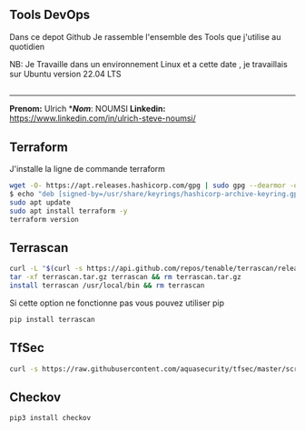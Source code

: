
## Tools DevOps

Dans ce depot Github Je rassemble l'ensemble des Tools que j'utilise au quotidien

NB: Je Travaille dans un environnement Linux et a cette date , je travaillais sur Ubuntu version 22.04 LTS

## 
---------------
****Prenom:**** Ulrich
****Nom***: NOUMSI
****Linkedin:**** https://www.linkedin.com/in/ulrich-steve-noumsi/ 
## Terraform
J'installe la ligne de commande terraform
```bash
wget -O- https://apt.releases.hashicorp.com/gpg | sudo gpg --dearmor -o /usr/share/keyrings/hashicorp-archive-keyring.gpg
$ echo "deb [signed-by=/usr/share/keyrings/hashicorp-archive-keyring.gpg] https://apt.releases.hashicorp.com $(lsb_release -cs) main" | sudo tee /etc/apt/sources.list.d/hashicorp.list
sudo apt update
sudo apt install terraform -y
terraform version
```
## Terrascan
```bash 
curl -L "$(curl -s https://api.github.com/repos/tenable/terrascan/releases/latest | grep -o -E "https://.+?_Darwin_x86_64.tar.gz")" > terrascan.tar.gz
tar -xf terrascan.tar.gz terrascan && rm terrascan.tar.gz
install terrascan /usr/local/bin && rm terrascan
```
Si cette option ne fonctionne pas vous pouvez utiliser pip
```bash 
pip install terrascan
```

## TfSec

```bash 
curl -s https://raw.githubusercontent.com/aquasecurity/tfsec/master/scripts/install_linux.sh | bash
```

## Checkov
```bash 
pip3 install checkov
```
